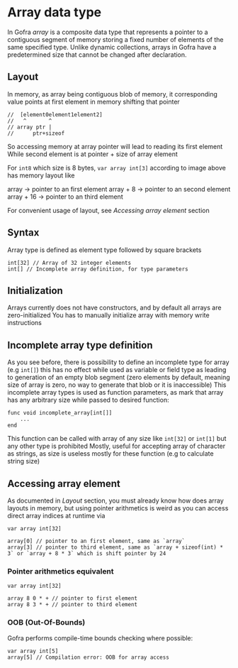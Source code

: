 # Array data type

In Gofra *array* is a composite data type that represents a pointer to a contiguous segment of memory storing a fixed number of elements of the same specified type. 
Unlike dynamic collections, arrays in Gofra have a predetermined size that cannot be changed after declaration.

## Layout

In memory, as array being contiguous blob of memory, it corresponding value points at first element in memory
shifting that pointer
```
//  [element0element1element2]
//   ^       ^
// array ptr |
//      ptr+sizeof
```

So accessing memory at array pointer will lead to reading its first element
While second element is at pointer + size of array element

For `int8` which size is 8 bytes, `var array int[3]` according to image above has memory layout like

array      -> pointer to an first element
array + 8  -> pointer to an second element
array + 16 -> pointer to an third element

For convenient usage of layout, see *Accessing array element* section

## Syntax

Array type is defined as element type followed by square brackets
```gofra
int[32] // Array of 32 integer elements 
int[] // Incomplete array definition, for type parameters
```

## Initialization
Arrays currently does not have constructors, and by default all arrays are zero-initialized
You has to manually initialize array with memory write instructions

## Incomplete array type definition

As you see before, there is possibility to define an incomplete type for array (e.g `int[]`) this has no effect while used as variable or field type
as leading to generation of an empty blob segment (zero elements by default, meaning size of array is zero, no way to generate that blob or it is inaccessible)
This incomplete array types is used as function parameters, as mark that array has any arbitrary size while passed to desired function:
```gofra
func void incomplete_array[int[]]
    ...
end
```

This function can be called with array of any size like `int[32]` or `int[1]` but any other type is prohibited
Mostly, useful for accepting array of character as strings, as size is useless mostly for these function (e.g to calculate string size)

## Accessing array element

As documented in *Layout* section, you must already know how does array layouts in memory, but using pointer arithmetics is weird as you can access direct array indices at runtime via
```gofra
var array int[32]

array[0] // pointer to an first element, same as `array`
array[3] // pointer to third element, same as `array + sizeof(int) * 3` or `array + 8 * 3` which is shift pointer by 24
```
### Pointer arithmetics equivalent
```gofra
var array int[32]

array 8 0 * + // pointer to first element
array 8 3 * + // pointer to third element
```

### OOB (Out-Of-Bounds)

Gofra performs compile-time bounds checking where possible:
```gofra
var array int[5]
array[5] // Compilation error: OOB for array access
```